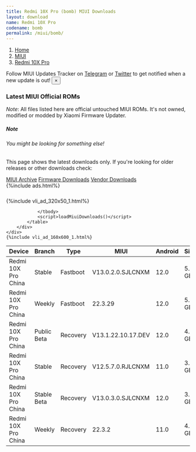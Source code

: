 ```yaml
---
title: Redmi 10X Pro (bomb) MIUI Downloads
layout: download
name: Redmi 10X Pro
codename: bomb
permalink: /miui/bomb/
---
```

<nav aria-label="breadcrumb">
    <ol class="breadcrumb">
        <li class="breadcrumb-item"><a href="/">Home</a></li>
        <li class="breadcrumb-item"><a href="/miui/">MIUI</a></li>
        <li class="breadcrumb-item active" aria-current="page"><a href="/miui/bomb/">Redmi 10X Pro</a></li>
    </ol>
</nav>
<div class="alert alert-primary alert-dismissible fade show" role="alert">
    Follow MIUI Updates Tracker on <a href="https://t.me/MIUIUpdatesTracker" class="alert-link">Telegram</a>
     or <a href="https://twitter.com/MiFwUpdater" class="alert-link">Twitter</a> to get notified when a new update is out!
    <button type="button" class="close" data-dismiss="alert" aria-label="Close">
        <span aria-hidden="true">&times;</span>
    </button>
</div>

### Latest MIUI Official ROMs
*Note*: All files listed here are official untouched MIUI ROMs. It's not owned, modified or modded by Xiaomi Firmware Updater.
<div class="card">
  <div class="card-body">
    <h5 class="card-title">Note</h5>
    <h6 class="card-subtitle mb-2 text-muted">You might be looking for something else!</h6>
    <p class="card-text">This page shows the latest downloads only.
     If you're looking for older releases or other downloads check:</p>
    <a href="/archive/miui/bomb/" class="card-link">MIUI Archive</a>
    <a href="/firmware/bomb/" class="card-link">Firmware Downloads</a>
    <a href="/vendor/bomb/" class="card-link">Vendor Downloads</a>
  </div>
</div>
{%include ads.html%}
<div class="row justify-content-center">
    <div class="col-10">
        <div class="table-responsive-md" style="margin-top: 25px;">
            {%include vli_ad_320x50_1.html%}
            <table id="miui" class="display dt-responsive nowrap compact table table-striped table-hover table-sm">
                <thead class="thead-dark">
                    <tr>
                        <th data-ref="device">Device</th>
                        <th data-ref="branch">Branch</th>
                        <th data-ref="type">Type</th>
                        <th data-ref="miui">MIUI</th>
                        <th data-ref="android">Android</th>
                        <th data-ref="size">Size</th>
                        <th data-ref="size">Date</th>
                        <th data-ref="link">Link</th>
                    </tr>
                </thead>
                <tbody>
                <tr><td>Redmi 10X Pro China</td><td>Stable</td><td>Fastboot</td><td>V13.0.2.0.SJLCNXM</td><td>12.0</td><td>5.4 GB</td><td>2022-06-09</td><td><a href="/miui/bomb/stable/V13.0.2.0.SJLCNXM/">Download</a></td></tr>
<tr><td>Redmi 10X Pro China</td><td>Weekly</td><td>Fastboot</td><td>22.3.29</td><td>12.0</td><td>5.4 GB</td><td>2022-03-29</td><td><a href="/miui/bomb/weekly/22.3.29/">Download</a></td></tr>
<tr><td>Redmi 10X Pro China</td><td>Public Beta</td><td>Recovery</td><td>V13.1.22.10.17.DEV</td><td>12.0</td><td>4.6 GB</td><td>2022-10-21</td><td><a href="/miui/bomb/public beta/V13.1.22.10.17.DEV/">Download</a></td></tr>
<tr><td>Redmi 10X Pro China</td><td>Stable</td><td>Recovery</td><td>V12.5.7.0.RJLCNXM</td><td>11.0</td><td>3.4 GB</td><td>2022-01-21</td><td><a href="/miui/bomb/stable/V12.5.7.0.RJLCNXM/">Download</a></td></tr>
<tr><td>Redmi 10X Pro China</td><td>Stable Beta</td><td>Recovery</td><td>V13.0.3.0.SJLCNXM</td><td>12.0</td><td>3.7 GB</td><td>2022-08-03</td><td><a href="/miui/bomb/stable beta/V13.0.3.0.SJLCNXM/">Download</a></td></tr>
<tr><td>Redmi 10X Pro China</td><td>Weekly</td><td>Recovery</td><td>22.3.2</td><td>11.0</td><td>4.0 GB</td><td>2022-03-03</td><td><a href="/miui/bomb/weekly/22.3.2/">Download</a></td></tr>

                </tbody>
                <script>loadMiuiDownloads()</script>
            </table>
        </div>
    </div>
    {%include vli_ad_160x600_1.html%}
</div>
